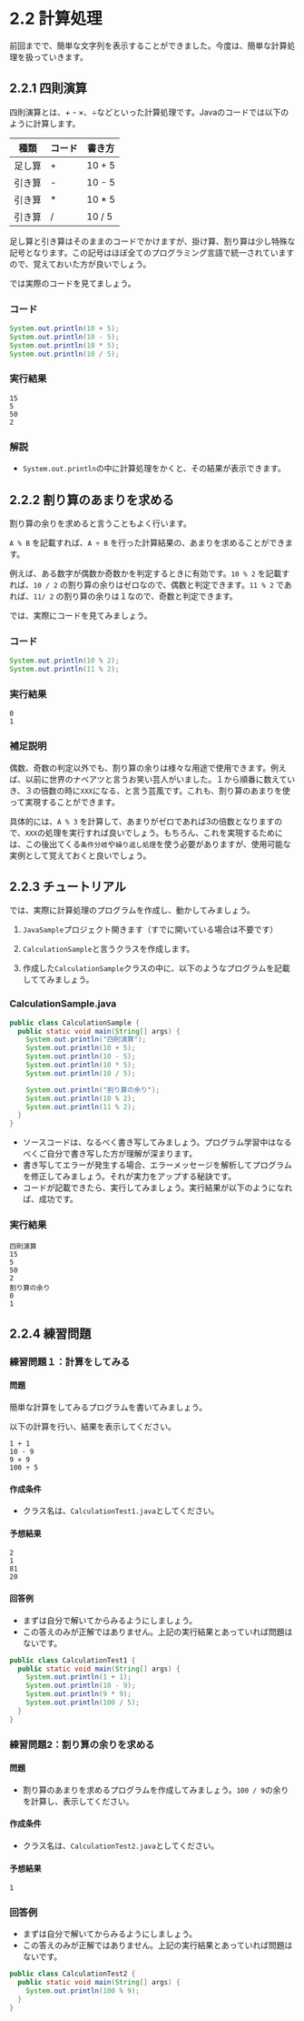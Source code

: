 # 2.2 計算処理
前回までで、簡単な文字列を表示することができました。今度は、簡単な計算処理を扱っていきます。

## 2.2.1 四則演算

四則演算とは、+ - ×、÷などといった計算処理です。Javaのコードでは以下のように計算します。

|  種類  |  コード  |  書き方  |
| ---- | ---- | ---- | 
|  足し算  |  +  |  10 + 5  | 
|  引き算  |  -  |  10 - 5  | 
|  引き算  |  *  |  10 * 5  | 
|  引き算  |  /  |  10 / 5  | 

足し算と引き算はそのままのコードでかけますが、掛け算、割り算は少し特殊な記号となります。この記号はほぼ全てのプログラミング言語で統一されていますので、覚えておいた方が良いでしょう。

では実際のコードを見てましょう。

### コード
```java
System.out.println(10 + 5);
System.out.println(10 - 5);
System.out.println(10 * 5);
System.out.println(10 / 5);
```

### 実行結果
```
15
5
50
2
```

### 解説
- `System.out.println`の中に計算処理をかくと、その結果が表示できます。

## 2.2.2 割り算のあまりを求める

割り算の余りを求めると言うこともよく行います。

`A % B` を記載すれば、`A ÷ B` を行った計算結果の、あまりを求めることができます。

例えば、ある数字が偶数か奇数かを判定するときに有効です。`10 % 2` を記載すれば、`10 / 2` の割り算の余りはゼロなので、偶数と判定できます。`11 % 2` であれば、`11/ 2` の割り算の余りは１なので、奇数と判定できます。

では、実際にコードを見てみましょう。

### コード
```java
System.out.println(10 % 2);
System.out.println(11 % 2);
```

### 実行結果
```
0
1
```

### 補足説明
偶数、奇数の判定以外でも、割り算の余りは様々な用途で使用できます。例えば、以前に世界のナベアツと言うお笑い芸人がいました。１から順番に数えていき、３の倍数の時に`XXX`になる、と言う芸風です。これも、割り算のあまりを使って実現することができます。

具体的には、`A % 3` を計算して、あまりがゼロであれば3の倍数となりますので、`XXX`の処理を実行すれば良いでしょう。もちろん、これを実現するためには、この後出てくる`条件分岐`や`繰り返し処理`を使う必要がありますが、使用可能な実例として覚えておくと良いでしょう。

## 2.2.3 チュートリアル
では、実際に計算処理のプログラムを作成し、動かしてみましょう。

1. `JavaSample`プロジェクト開きます（すでに開いている場合は不要です）

2. `CalculationSample`と言うクラスを作成します。

3. 作成した`CalculationSample`クラスの中に、以下のようなプログラムを記載しててみましょう。

### CalculationSample.java
```java
public class CalculationSample {
  public static void main(String[] args) {
    System.out.println("四則演算");
    System.out.println(10 + 5);
    System.out.println(10 - 5);
    System.out.println(10 * 5);
    System.out.println(10 / 5);

    System.out.println("割り算の余り");
    System.out.println(10 % 2);
    System.out.println(11 % 2);
  }
}
```

- ソースコードは、なるべく書き写してみましょう。プログラム学習中はなるべくご自分で書き写した方が理解が深まります。
- 書き写してエラーが発生する場合、エラーメッセージを解析してプログラムを修正してみましょう。それが実力をアップする秘訣です。
- コードが記載できたら、実行してみましょう。実行結果が以下のようになれば、成功です。

### 実行結果

```
四則演算
15
5
50
2
割り算の余り
0
1 
```

## 2.2.4 練習問題

### 練習問題１：計算をしてみる
#### 問題
簡単な計算をしてみるプログラムを書いてみましょう。

以下の計算を行い、結果を表示してください。
```
1 + 1
10 - 9
9 × 9
100 ÷ 5
```

#### 作成条件
- クラス名は、`CalculationTest1.java`としてください。

#### 予想結果
```
2
1
81
20
```

#### 回答例
- まずは自分で解いてからみるようにしましょう。
- この答えのみが正解ではありません。上記の実行結果とあっていれば問題はないです。

```java
public class CalculationTest1 {
  public static void main(String[] args) {
    System.out.println(1 + 1);
    System.out.println(10 - 9);
    System.out.println(9 * 9);
    System.out.println(100 / 5);
  }
}
```

### 練習問題2：割り算の余りを求める
#### 問題
- 割り算のあまりを求めるプログラムを作成してみましょう。`100 / 9`の余りを計算し、表示してください。

#### 作成条件
- クラス名は、`CalculationTest2.java`としてください。

#### 予想結果
```
1
```

### 回答例
- まずは自分で解いてからみるようにしましょう。
- この答えのみが正解ではありません。上記の実行結果とあっていれば問題はないです。

```java
public class CalculationTest2 {
  public static void main(String[] args) {
    System.out.println(100 % 9);
  }
}
```
